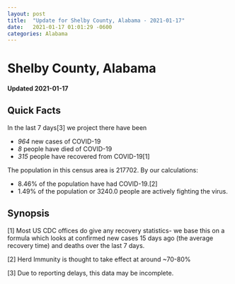 ```yaml
---
layout: post
title:  "Update for Shelby County, Alabama - 2021-01-17"
date:   2021-01-17 01:01:29 -0600
categories: Alabama
---
```


# Shelby County, Alabama
#### Updated 2021-01-17

## Quick Facts

In the last 7 days[3] we project there have been
- *964* new cases of COVID-19
- *8* people have died of COVID-19
- *315* people have recovered from COVID-19[1]

The population in this census area is 217702. By our calculations:
- 8.46% of the population have had COVID-19.[2]
- 1.49% of the population or 3240.0 people are actively fighting the virus.

## Synopsis




[1] Most US CDC offices do give any recovery statistics- we base this on a formula which looks at confirmed new cases
15 days ago (the average recovery time) and deaths over the last 7 days.

[2] Herd Immunity is thought to take effect at around ~70-80%

[3] Due to reporting delays, this data may be incomplete.
 
    